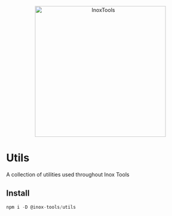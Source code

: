 <p align="center">
    <img alt="InoxTools" width="350px" src="https://github.com/Fryuni/inox-tools/blob/main/assets/shield.png?raw=true"/>
</p>

# Utils

A collection of utilities used throughout Inox Tools

## Install

```js
npm i -D @inox-tools/utils
```


